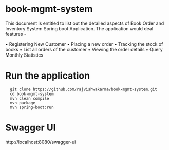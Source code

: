 # book-mgmt-system

 This document is entitled to list out the detailed aspects of Book Order and Inventory System Spring boot Application. 
 The application would deal features -
 
• Registering New Customer
• Placing a new order
• Tracking the stock of books
• List all orders of the customer
• Viewing the order details
• Query Monthly Statistics

  
# Run the application


```mermaid
  git clone https://github.com/rajvishwakarma/book-mgmt-system.git
  cd book-mgmt-system
  mvn clean compile 
  mvn package
  mvn spring-boot:run
```

# Swagger UI

 http://localhost:8080/swagger-ui
